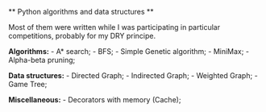 ** Python algorithms and data structures **

Most of them were written while I was participating in particular competitions, 
probably for my DRY principe. 

**Algorithms:**
    - A* search;
    - BFS;
    - Simple Genetic algorithm;
    - MiniMax;
    - Alpha-beta pruning;
    
**Data structures:**
    - Directed Graph;
    - Indirected Graph;
    - Weighted Graph;
    - Game Tree;
    
**Miscellaneous:**
    - Decorators with memory (Cache);
    

